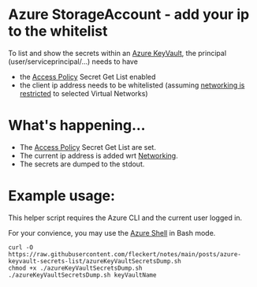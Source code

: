 # Azure StorageAccount - add your ip to the whitelist

To list and show the secrets within an [Azure KeyVault](https://azure.microsoft.com/en-us/services/key-vault/#product-overview), the principal (user/serviceprincipal/...) needs to have 
- the [Access Policy](https://docs.microsoft.com/en-us/azure/key-vault/general/security-features#access-model-overview) Secret Get List enabled
- the client ip address needs to be whitelisted (assuming [networking is restricted](https://docs.microsoft.com/en-us/azure/key-vault/general/network-security) to selected Virtual Networks)

# What's happening...
- The [Access Policy](https://docs.microsoft.com/en-us/azure/key-vault/general/security-features#access-model-overview) Secret Get List are set.
- The current ip address is added wrt [Networking](https://docs.microsoft.com/en-us/azure/key-vault/general/network-security).
- The secrets are dumped to the stdout.

# Example usage:

This helper script requires the Azure CLI and the current user logged in.

For your convience, you may use the [Azure Shell](https://portal.azure.com/#cloudshell/) in Bash mode.

```
curl -O https://raw.githubusercontent.com/fleckert/notes/main/posts/azure-keyvault-secrets-list/azureKeyVaultSecretsDump.sh
chmod +x ./azureKeyVaultSecretsDump.sh
./azureKeyVaultSecretsDump.sh keyVaultName
```